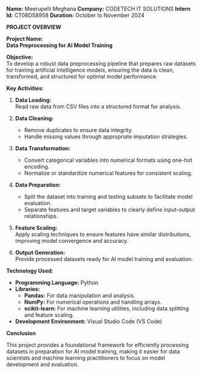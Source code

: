 **Name:** Meerupelli Meghana
**Company:** CODETECH IT SOLUTIONS
**Intern Id:** CT08DS8958
**Duration:** October to November 2024


**PROJECT OVERVIEW**

**Project Name:**  
**Data Preprocessing for AI Model Training**


**Objective:**  
To develop a robust data preprocessing pipeline that prepares raw datasets for training artificial intelligence models, ensuring the data is clean, transformed, and structured for optimal model performance.


**Key Activities:**

1. **Data Loading:**  
   Read raw data from CSV files into a structured format for analysis.

2. **Data Cleaning:**  
   - Remove duplicates to ensure data integrity.
   - Handle missing values through appropriate imputation strategies.

3. **Data Transformation:**  
   - Convert categorical variables into numerical formats using one-hot encoding.
   - Normalize or standardize numerical features for consistent scaling.

4. **Data Preparation:**  
   - Split the dataset into training and testing subsets to facilitate model evaluation.
   - Separate features and target variables to clearly define input-output relationships.

5. **Feature Scaling:**  
   Apply scaling techniques to ensure features have similar distributions, improving model convergence and accuracy.

6. **Output Generation:**  
   Provide processed datasets ready for AI model training and evaluation.


**Technology Used:**

- **Programming Language:** Python
- **Libraries:**
  - **Pandas:** For data manipulation and analysis.
  - **NumPy:** For numerical operations and handling arrays.
  - **scikit-learn:** For machine learning utilities, including data splitting and feature scaling.
- **Development Environment:** Visual Studio Code (VS Code)


**Conclusion**

This project provides a foundational framework for efficiently processing datasets in preparation for AI model training, making it easier for data scientists and machine learning practitioners to focus on model development and evaluation.
